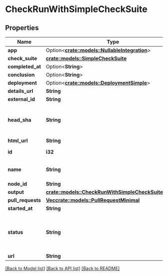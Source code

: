 # CheckRunWithSimpleCheckSuite

## Properties

Name | Type | Description | Notes
------------ | ------------- | ------------- | -------------
**app** | Option<[**crate::models::NullableIntegration**](nullable-integration.md)> |  | 
**check_suite** | [**crate::models::SimpleCheckSuite**](simple-check-suite.md) |  | 
**completed_at** | Option<**String**> |  | 
**conclusion** | Option<**String**> |  | 
**deployment** | Option<[**crate::models::DeploymentSimple**](deployment-simple.md)> |  | [optional]
**details_url** | **String** |  | 
**external_id** | **String** |  | 
**head_sha** | **String** | The SHA of the commit that is being checked. | 
**html_url** | **String** |  | 
**id** | **i32** | The id of the check. | 
**name** | **String** | The name of the check. | 
**node_id** | **String** |  | 
**output** | [**crate::models::CheckRunWithSimpleCheckSuiteOutput**](check_run_with_simple_check_suite_output.md) |  | 
**pull_requests** | [**Vec<crate::models::PullRequestMinimal>**](pull-request-minimal.md) |  | 
**started_at** | **String** |  | 
**status** | **String** | The phase of the lifecycle that the check is currently in. | 
**url** | **String** |  | 

[[Back to Model list]](../README.md#documentation-for-models) [[Back to API list]](../README.md#documentation-for-api-endpoints) [[Back to README]](../README.md)



